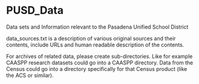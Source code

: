 # PUSD_Data
Data sets and Information relevant to the Pasadena Unified School District

data_sources.txt is a description of various original sources and
their contents, include URLs and human readable description of the
contents.

For archives of related data, please create sub-directories. Like for
example CAASPP research datasets could go into a CAASPP
directory. Data from the Census could go into a directory specifically
for that Census product (like the ACS or similar).

